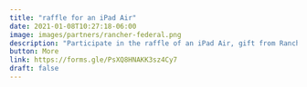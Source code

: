 ```yaml
---
title: "raffle for an iPad Air"
date: 2021-01-08T10:27:18-06:00
image: images/partners/rancher-federal.png
description: "Participate in the raffle of an iPad Air, gift from Rancher Federal."
button: More
link: https://forms.gle/PsXQ8HNAKK3sz4Cy7 
draft: false
---
```

